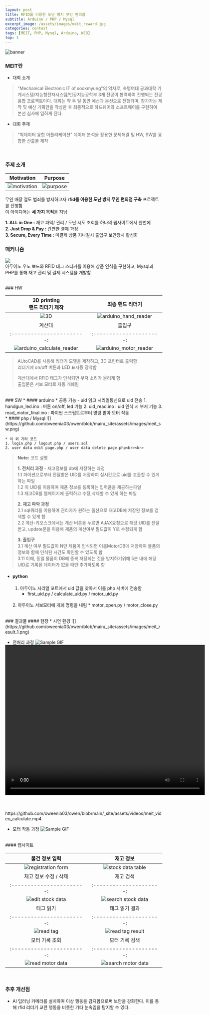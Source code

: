 ```yaml
---
layout: post
title: RFID를 이용한 도난 방지 무인 편의점
subtitle: Arduino / PHP / Mysql
excerpt_image: /assets/images/meit_reward.jpg
categories: contest
tags: [MEIT, PHP, Mysql, Arduino, WEB] 
top: 1
---
```


![banner](https://github.com/oweenia03/owen/blob/main/_site/assets/images/meit_reward.jpg)

### MEIT란

* 대회 소개
> "Mechanical Electronic IT of sookmyung"의 약자로, 숙명여대 공과대학 기계시스템/지능형전자시스템/인공지능공학부 3개 전공이 협력하여 진행되는 전공 융합 프로젝트이다.
> 대회는 약 두 달 동안 예선과 본선으로 진행되며, 참가자는 제작 및 예산 기획안을 작성한 후 최종적으로 하드웨어와 소프트웨어를 구현하여 본선 심사에 임하게 된다.

* 대회 주제
> "빅데이터 융합 어플리케이션"
> 데이터 분석을 활용한 문제해결 및 HW, SW를 융합한 산출물 제작
<br>

### 주제 소개

| Motivation             | Purpose            |
|:-----------------------:|:---------------------:|
| ![motivation](https://github.com/oweenia03/owen/blob/main/_site/assets/images/meit_motivation.png)   | ![purpose](https://github.com/oweenia03/owen/blob/main/_site/assets/images/meit_purpose.png)   |

무인 매장 절도 범죄를 방지하고자 **rfid를 이용한 도난 방지 무인 편의점 구축** 프로젝트를 진행함  
이 아이디어는 **세 가지 목적**을 지님

**1. ALL in One :** 재고 파악/ 관리 / 도난 시도 조회를 하나의 웹사이트에서 한번에  
**2. Just Drop & Pay :** 간편한 결제 과정  
**3. Secure, Every Time :** 미결제 상품 지나갈시 출입구 보안장치 활성화
<br>
### 매커니즘

![](https://github.com/oweenia03/owen/blob/main/_site/assets/images/meit_process.png)
<br>아두이노 우노 보드와 RFID 태그 스티커를 이용해 상품 인식을 구현하고, Mysql과 PHP를 통해 재고 관리 및 결제 시스템을 개발함
<br>

<br>
### HW

| 3D printing<br>핸드 리더기 제작            | 최종 핸드 리더기               |
|:-----------------------:|:---------------------:|
| ![3D](https://github.com/oweenia03/owen/blob/main/_site/assets/images/meit_3d.png)   | ![arduino_hand_reader](https://github.com/oweenia03/owen/blob/main/_site/assets/images/meit_hw_hand.png)   |
| 계산대                | 출입구               |
|:-----------------------:|:---------------------:|
| ![arduino_calculate_reader](https://github.com/oweenia03/owen/blob/main/_site/assets/images/meit_hw_calculate.png) | ![arduino_motor_reader](https://github.com/oweenia03/owen/blob/main/_site/assets/images/meit_hw_motor.png)   |

> AUtoCAD를 사용해 리더기 모델을 제작하고, 3D 프린터로 출력함<br>리더기에 on/off 버튼과 LED 표시등 장착함
>
> 계산대에서 RFID 태그가 인식되면 부저 소리가 울리게 함   
> 출입문은 서보 모터로 자동 개폐됨

<br>
### SW
* #### arduino
    * 공통 기능 - uid 읽고 시리얼통신으로 uid 전송
1. handgun_led.ino : 버튼 on/off, led 기능 
2. uid_read.ino : uid 인식 시 부저 기능
3. read_motor_final.ino : 파이썬 스크립트로부터 명령 받아 모터 작동
<br>
* #### php / Mysql
![](https://github.com/oweenia03/owen/blob/main/_site/assets/images/meit_sw.png)

    * 이 외 기타 코드
    1. login.php / logout.php / users.sql
    2. user data edit page.php / user data delete page.php<br><br>


> **Note:** 코드 설명
>
> **1. 전처리 과정** - 재고정보를 db에 저장하는 과정  
> 1.1 파이썬으로부터 전달받은 UID를 저장하여 실시간으로 uid를 호출할 수 있게 하는 파일  
1.2 이 UID를 이용하여 제품 정보를 등록하는 입력폼을 제공하는파일  
1.3 재고DB를 웹페이지에 출력하고 수정,삭제할 수 있게 하는 파일
>  
> **2. 재고 파악 과정**  
> 2.1 sql쿼리를 이용하여 관리자가 원하는 옵션으로 재고DB에 저장된 정보를 검색할 수 있게 함  
2.2 계산-키오스크에서는 계산 버튼을 누르면 AJAX요청으로 해당 UID를 전달받고,
 update문을 이용해 제품의 계산여부 필드값이 Y로 수정되게 함  
>
> **3. 출입구**  
3.1 계산 여부 필드값이 N인 제품이 인식되면 이를MotorDB에 저장하여 물품의 정보와 함께 인식된 시간도 확인할 수 있도록 함  
3.11 이때, 동일 물품이 DB에 중복 저장되는 것을 방지하기위해 5분 내에 해당 UID로 기록된 데이터가 없을 때만 추가하도록 함

* #### python
    1. 아두이노 시리얼 포트에서 uid 값을 찾아서 이를 php 서버에 전송함
        * first_uid.py / calculate_uid.py / motor_uid.py  
    <br>
    2. 아두이노 서보모터에 개폐 명령을 내림
        * motor_open.py / motor_close.py

<br>
### 결과물 
#### 현장
* 시연 환경
![](https://github.com/oweenia03/owen/blob/main/_site/assets/images/meit_result_1.png)

* 전처리 과정
![Sample GIF](https://github.com/oweenia03/owen/blob/main/_site/assets/images/meit_gif_handreader.gif)
<br>

* 계산 과정
<video width="640" height="480" controls style="margin-top: -80px; margin-bottom: 50px;">
  <source src="https://github.com/oweenia03/owen/blob/main/_site/assets/videos/meit_video_calculate.mp4" type="video/mp4">
  Your browser does not support the video tag.
</video>
https://github.com/oweenia03/owen/blob/main/_site/assets/videos/meit_video_calculate.mp4
<br>

* 모터 작동 과정
![Sample GIF](https://github.com/oweenia03/owen/blob/main/_site/assets/images/meit_gif_motor.gif)

<br>
#### 웹사이트

| 물건 정보 입력            | 재고 정보             |
|:-----------------------:|:---------------------:|
| ![registration form](https://github.com/oweenia03/owen/blob/main/_site/assets/images/meit_registration.png)   | ![stock data table](https://github.com/oweenia03/owen/blob/main/_site/assets/images/meit_stock_data_table.png)   |
| 재고 정보 수정 / 삭제              | 재고 검색               |
|:-----------------------:|:---------------------:|
| ![edit stock data](https://github.com/oweenia03/owen/blob/main/_site/assets/images/meit_edit_stock_data.png) | ![search stock data](https://github.com/oweenia03/owen/blob/main/_site/assets/images/meit_search_stock.png)   |
| 태그 읽기             | 태그 읽기 결과              |
|:-----------------------:|:---------------------:|
| ![read tag](https://github.com/oweenia03/owen/blob/main/_site/assets/images/meit_scan_tag.png) | ![read tag result](https://github.com/oweenia03/owen/blob/main/_site/assets/images/meit_scan_tag_result.png)   |
| 모터 기록 조회          | 모터 기록 검색            |
|:-----------------------:|:---------------------:|
| ![read motor data](https://github.com/oweenia03/owen/blob/main/_site/assets/images/meit_motor_data.png) | ![search motor data](https://github.com/oweenia03/owen/blob/main/_site/assets/images/meit_motor_search.png)   |


<br>

### 추후 개선점
* AI 딥러닝 카메라를 설치하여 이상 행동을 감지함으로써 보안을 강화한다. 이를 통해 rfid 리더기 교란 행동을 비롯한 기타 눈속임을 탐지할 수 있다.
